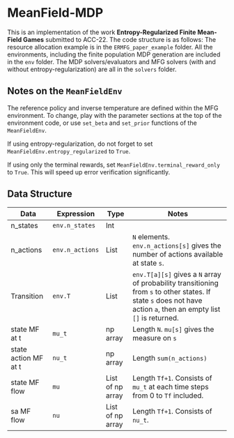 # MeanField-MDP
This is an implementation of the work **Entropy-Regularized Finite Mean-Field Games** submitted to ACC-22. 
The code structure is as follows: 
The resource allocation example is in the ``ERMFG_paper_example`` folder.
All the environments, including the finite population MDP generation are included in the ``env`` folder. 
The MDP solvers/evaluators and MFG solvers (with and without entropy-regularization) are all in the ``solvers`` folder.

## Notes on the ``MeanFieldEnv``
The reference policy and inverse temperature are defined within the MFG environment. 
To change, play with the parameter sections at the top of the environment code, or use ``set_beta`` and ``set_prior`` functions of the ``MeanFieldEnv``.

If using entropy-regularization, do not forget to set ``MeanFieldEnv.entropy_regularized`` to ``True``.

If using only the terminal rewards, set ``MeanFieldEnv.terminal_reward_only`` to ``True``. This will speed up error verification significantly.


## Data Structure
Data            |Expression         |Type           |Notes
---             |---                |---            |---
n_states        |`env.n_states`     |Int            |
n_actions       |`env.n_actions`    |List           |`N` elements. `env.n_actions[s]` gives the number of actions available at state `s`. 
Transition      |`env.T`            |List           |`env.T[a][s]` gives a `N` array of probability transitioning from `s` to other states. If state `s` does not have action `a`, then an empty list `[]` is returned.
state MF at t   |`mu_t`             |np array       |Length `N`. `mu[s]` gives the measure on `s`
state action MF at t|`nu_t`         |np array       |Length `sum(n_actions)`
state MF flow   |`mu`               |List of np array|Length `Tf+1`. Consists of `mu_t` at each time steps from 0 to `Tf` included.
sa MF flow      |`nu`               |List of np array|Length `Tf+1`. Consists of `nu_t`.
